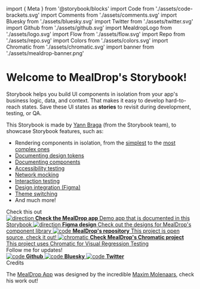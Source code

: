import { Meta } from '@storybook/blocks'
import Code from './assets/code-brackets.svg'
import Comments from './assets/comments.svg'
import Bluesky from './assets/bluesky.svg'
import Twitter from './assets/twitter.svg'
import Github from './assets/github.svg'
import MealdropLogo from './assets/logo.svg'
import Flow from './assets/flow.svg'
import Repo from './assets/repo.svg'
import Colors from './assets/colors.svg'
import Chromatic from './assets/chromatic.svg'
import banner from './assets/mealdrop-banner.png'

<Meta title="Getting Started/With Mealdrop" />

<style>
  {`
  .subheading {
    --mediumdark: '#999999';
    font-weight: 900;
    font-size: 13px;
    color: #999;
    letter-spacing: 6px;
    line-height: 24px;
    text-transform: uppercase;
    margin-bottom: 12px;
    margin-top: 40px;
  }

  .link-list {
    display: grid;
    grid-template-columns: 1fr;
    grid-template-rows: 1fr;
    row-gap: 10px;
  }

  @media (min-width: 620px) {
    .link-list {
      row-gap: 20px;
      column-gap: 20px;
      grid-template-columns: 1fr 1fr;
    }
  }

  @media all and (-ms-high-contrast:none) {
  .link-list {
      display: -ms-grid;
      -ms-grid-columns: 1fr 1fr;
      -ms-grid-rows: 1fr 1fr;
    }
  }

  .link-item {
    padding: 20px;
    border: 1px solid #00000010;
    border-radius: 5px;
    transition: background 150ms ease-out, border 150ms ease-out, transform 150ms ease-out;
    color: #333333;
    display: flex;
    align-items: flex-start;
  }

  .link-item--title-only {
    align-items: center;
  }

  .link-item:hover {
    border-color: #1EA7FD50;
    transform: translate3d(0, -3px, 0);
    box-shadow: rgba(0, 0, 0, 0.08) 0 3px 10px 0;
  }

  .link-item:active {
    border-color: #1EA7FD;
    transform: translate3d(0, 0, 0);
  }

  .link-item strong {
    font-weight: 700;
    display: block;
    margin-bottom: 2px;
  }

  .link-item img {
    height: 40px;
    width: 40px;
    margin-right: 15px;
    flex: none;
  }

  .link-item span,
  .link-item p {
    margin: 0;
    font-size: 14px;
    line-height: 20px;
  }

  .link-item span strong:first-of-type {
    font-size: 15px;
    line-height: 20px;
  }

  .tip {
    display: inline-block;
    border-radius: 1em;
    font-size: 11px;
    line-height: 12px;
    font-weight: 700;
    background: #E7FDD8;
    color: #66BF3C;
    padding: 4px 12px;
    margin-right: 10px;
    vertical-align: top;
  }

  .tip-wrapper {
    font-size: 13px;
    line-height: 20px;
    margin-top: 40px;
    margin-bottom: 40px;
  }

  .tip-wrapper code {
    font-size: 12px;
    display: inline-block;
  }


  `}
</style>

# Welcome to MealDrop's Storybook!

Storybook helps you build UI components in isolation from your app's business logic, data, and context.
That makes it easy to develop hard-to-reach states. Save these UI states as **stories** to revisit during development, testing, or QA.

This Storybook is made by [Yann Braga](https://twitter.com/yannbf) (from the Storybook team), to showcase Storybook features, such as:

- Rendering components in isolation, from the <a href="./?path=/story/components-button--default&panel=right">simplest</a> to the <a href="./?path=/story/userflows-app--home&panel=right">most complex ones</a>
- <a href="./?path=/docs/design-system-colors--docs">Documenting design tokens</a>
- <a href="./?path=/docs/components-button--docs">Documenting components</a>
- <a href="./?path=/story/pages-categorydetailpage--default&addonPanel=storybook/a11y/panel&panel=right">
    Accessibility testing
  </a>
- <a href="./?path=/story/pages-restaurantdetailpage--not-found&panel=right">Network mocking</a>
- <a href="./?path=/story/userflows-app--to-success-page&addonPanel=storybook/interactions/panel&panel=right">
    Interaction testing
  </a>
- <a href="./?path=/story/components-button--default&addonPanel=STORYBOOK_ADDON_DESIGNS/panel&panel=right">
    Design integration (Figma)
  </a>
- <a href="./?path=/story/components-button--default&globals=theme:dark">Theme switching</a>
- And much more!

<div className="subheading">Check this out</div>
<div className="link-list">
  <a className="link-item" href="https://mealdrop.vercel.app/" target="_blank">
    <img src={MealdropLogo} alt="direction" />
    <span>
      <strong>Check the MealDrop app</strong>
      Demo app that is documented in this Storybook
    </span>
  </a>
  <a
    className="link-item"
    href="https://www.figma.com/file/3Q1HTCalD0lJnNvcMoEw1x/Mealdrop"
    target="_blank"
  >
    <img src={Colors} alt="direction" />
    <span>
      <strong>Figma design</strong>
      Check out the designs for MealDrop's component library
    </span>
  </a>
  <a className="link-item" href="https://github.com/yannbf/mealdrop" target="_blank">
    <img src={Code} alt="code" />
    <span>
      <strong>MealDrop's repository</strong>
      This project is open source, check it out!
    </span>
  </a>
  <a
    className="link-item"
    href="https://www.chromatic.com/library?appId=5f84c5baa35bdd0022a7684f"
    target="_blank"
  >
    <img src={Chromatic} alt="chromatic" />
    <span>
      <strong>Check MealDrop's Chromatic project</strong>
      This project uses Chromatic for Visual Regression Testing
    </span>
  </a>
</div>

<div className="subheading">Follow me for updates!</div>

<div className="link-list">
  <a className="link-item link-item--title-only" href="https://github.com/yannbf" target="_blank">
    <img src={Github} alt="code" />
    <strong>Github</strong>
  </a>
  <a
    className="link-item link-item--title-only"
    href="https://bsky.app/profile/yannbf.bsky.social"
    target="_blank"
  >
    <img src={Bluesky} alt="code" />
    <strong>Bluesky</strong>
  </a>
  <a className="link-item link-item--title-only" href="https://twitter.com/yannbf" target="_blank">
    <img src={Twitter} alt="code" />
    <strong>Twitter</strong>
  </a>
</div>

<div className="subheading">Credits</div>

The <a href="https://mealdrop.vercel.app/" target="_blank">MealDrop App</a> was designed by the incredible <a href="https://www.linkedin.com/in/maximmolenaars/" target="_blank">Maxim Molenaars</a>, check his work out!
